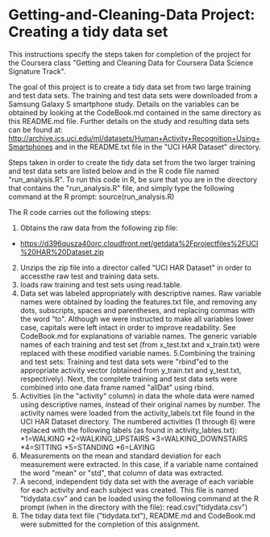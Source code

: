 Getting-and-Cleaning-Data Project: Creating a tidy data set
==========================================================

This instructions specify the steps taken for completion of the project for the Coursera class "Getting and Cleaning Data for Coursera Data Science Signature Track".

The goal of this project is to create a tidy data set from two large training and test data sets. The training and test data sets were downloaded from a Samsung Galaxy S smartphone study. Details on the variables can be obtained by looking at the CodeBook.md contained in the same directory as this README.md file. Further details on the study and resulting data sets can be found at: http://archive.ics.uci.edu/ml/datasets/Human+Activity+Recognition+Using+Smartphones and in the README.txt file in the "UCI HAR Dataset" directory.

Steps taken in order to create the tidy data set from the two larger training and test data sets are listed below and in the R code file named "run_analysis.R". To run this code in R, be sure that you are in the directory that contains the "run_analysis.R" file, and simply type the following command at the R prompt: source(run_analysis.R)

The R code carries out the following steps:

1. Obtains the raw data from the following zip file:
* https://d396qusza40orc.cloudfront.net/getdata%2Fprojectfiles%2FUCI%20HAR%20Dataset.zip
2. Unzips the zip file into a director called "UCI HAR Dataset" in order to accessthe raw test and training data sets.
3. loads raw training and test sets using read.table.
4. Data set was labeled appropriately with descriptive names. Raw variable names were obtained by loading the features.txt file, and removing any dots, subscripts, spaces and parentheses, and replacing commas with the word "to". Although we were instructed to make all variables lower case, capitals were left intact in order to improve readability. See CodeBook.md for explanations of variable names. The generic variable names of each training and test set (from x_test.txt and x_train.txt) were replaced with these modified variable names.
5.Combining the training and test sets: Training and test data sets were "rbind"ed to the appropriate activity vector (obtained from y_train.txt and y_test.txt, respectively). Next, the complete training and test data sets were combined into one data frame named "allDat" using rbind.
6. Activities (in the "activity" column) in data the whole data were named using descriptive names, instead of their original names by number. The activity names were loaded from the activity_labels.txt file found in the UCI HAR Dataset directory. The numbered activities (1 through 6) were replaced with the following labels (as found in activity_lables.txt):
*1=WALKING
*2=WALKING_UPSTAIRS
*3=WALKING_DOWNSTAIRS 
*4=SITTING
*5=STANDING
*6=LAYING
7. Measurements on the mean and standard deviation for each measurement were extracted. In this case, if a variable name contained the word "mean" or "std", that column of data was extracted.
8. A second, independent tidy data set with the average of each variable for each activity and each subject was created. This file is named "tidydata.csv" and can be loaded using the following command at the R prompt (when in the directory with the file): read.csv("tidydata.csv")
9. The tiday data text file ("tidydata.txt"), README.md and CodeBook.md were submitted for the completion of this assignment.
